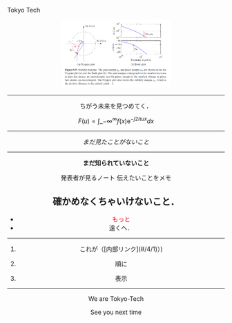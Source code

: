 Tokyo Tech
<div style="text-align:center;">
  <img src="./images/fig99.png" style="width:50%;"/>
<div>

---

ちがう未来を見つめてく．

$$
  F(u) = \int\_{-\infty}^{\infty} f(x) \mathrm{e}^{-j2\pi ux}dx
$$

>>>

- - - 
*まだ見たことがないこと*
- - -

>>>

**まだ知られていないこと**
<aside class="notes">
  発表者が見るノート
  伝えたいことをメモ
</aside>

>>>

## 確かめなくちゃいけないこと．
  - <span style="color:red">もっと</span>
  - 遠くへ．

---

1. <p class="fragment">これが（[内部リンク](#/4/1)）) </p>
1. <p class="fragment">順に</p>
1. <p class="fragment">表示</p>

---

We are Tokyo-Tech

>>>

See you next time
